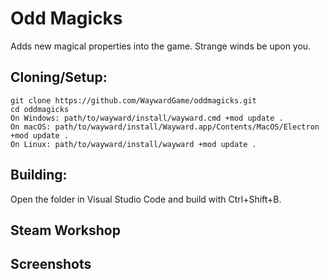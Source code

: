 # Odd Magicks
Adds new magical properties into the game. Strange winds be upon you.

## Cloning/Setup:
```
git clone https://github.com/WaywardGame/oddmagicks.git
cd oddmagicks
On Windows: path/to/wayward/install/wayward.cmd +mod update .
On macOS: path/to/wayward/install/Wayward.app/Contents/MacOS/Electron +mod update .
On Linux: path/to/wayward/install/wayward +mod update .
```

## Building:
Open the folder in Visual Studio Code and build with Ctrl+Shift+B.

## Steam Workshop


## Screenshots
